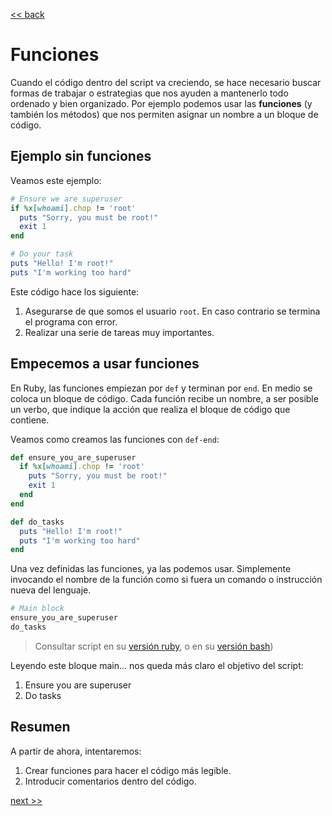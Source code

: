 [<< back](README.md)

# Funciones

Cuando el código dentro del script va creciendo, se hace necesario buscar formas de trabajar o estrategias que nos ayuden a mantenerlo todo ordenado y bien organizado. Por ejemplo podemos usar las **funciones** (y también los métodos) que nos permiten asignar un nombre a un bloque de código.

## Ejemplo sin funciones

Veamos este ejemplo:

```ruby
# Ensure we are superuser
if %x[whoami].chop != 'root'
  puts "Sorry, you must be root!"
  exit 1
end

# Do your task
puts "Hello! I'm root!"
puts "I'm working too hard"
```

Este código hace los siguiente:
1. Asegurarse de que somos el usuario `root`. En caso contrario se termina el programa con error.
2. Realizar una serie de tareas muy importantes.

## Empecemos a usar funciones

En Ruby, las funciones empiezan por `def` y terminan por `end`. En medio se coloca un bloque de código. Cada función recibe un nombre, a ser posible un verbo, que indique la acción que realiza el bloque de código que contiene.

Veamos como creamos las funciones con `def-end`:

```ruby
def ensure_you_are_superuser
  if %x[whoami].chop != 'root'
    puts "Sorry, you must be root!"
    exit 1
  end
end

def do_tasks
  puts "Hello! I'm root!"
  puts "I'm working too hard"
end
```

Una vez definidas las funciones, ya las podemos usar. Simplemente invocando el nombre de la función como si fuera un comando o instrucción nueva del lenguaje.

```ruby
# Main block
ensure_you_are_superuser
do_tasks
```

> Consultar script en su [versión ruby](example/functions1.rb), o en su [versión bash](example/functions1.sh))

Leyendo este bloque main... nos queda más claro el objetivo del script:
1. Ensure you are superuser
2. Do tasks

## Resumen

A partir de ahora, intentaremos:
1. Crear funciones para hacer el código más legible.
2. Introducir comentarios dentro del código.

[next >>](instalar-software.md)
